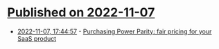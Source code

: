 # [Published on 2022-11-07](index.md)

* [2022-11-07, 17:44:57](https://news.ycombinator.com/item?id=33509258) - [Purchasing Power Parity: fair pricing for your SaaS product](https://scastiel.dev/implement-ppp-fair-pricing-for-your-product)
